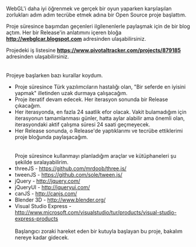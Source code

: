 WebGL'i daha iyi öğrenmek ve gerçek bir oyun yaparken karşılaşılan zorlukları adım adım tecrübe etmek adına bir Open Source proje başlattım.

Proje süresince başımdan geçenleri ilgilenenlerle paylaşmak için de bir blog açtım. Her bir Release'in anlatımını içeren bloğa **http://webglcar.blogspot.com** adresinden ulaşabilirsiniz.

Projedeki iş listesine **https://www.pivotaltracker.com/projects/879185** adresinden ulaşabilirsiniz.
<br><br><br>
Projeye başlarken bazı kurallar koydum.<br>
<ul><li>Proje süresince Türk yazılımcıların hastalığı olan, "Bir seferde en iyisini yapmak" illetinden uzak durmaya çalışacağım.<br>
</li><li>Proje iteratif devam edecek. Her iterasyon sonunda bir Release çıkacağım.<br>
</li><li>Her iterasyonda, en fazla 24 saatlik efor olacak. Vakit bulamadığım için iterasyonun tamamlanması günler, hatta aylar alabilir ama önemli olan, iterasyondaki aktif çalışma süresi 24 saati geçmeyecek.<br>
</li><li>Her Release sonunda, o Release'de yaptıklarımı ve tecrübe ettiklerimi proje bloğunda paylaşacağım.<br>
<br><br>
Proje süresince kullanmayı planladığım araçlar ve kütüphaneleri şu şekilde sıralayabilirim.<br>
</li><li>threeJS - <a href='https://github.com/mrdoob/three.js/'>https://github.com/mrdoob/three.js/</a>
</li><li>tweenJS - <a href='https://github.com/sole/tween.js/'>https://github.com/sole/tween.js/</a>
</li><li>jQuery - <a href='http://jquery.com/'>http://jquery.com/</a>
</li><li>jQueryUI - <a href='http://jqueryui.com/'>http://jqueryui.com/</a>
</li><li>canJS - <a href='http://canjs.com/'>http://canjs.com/</a>
</li><li>Blender 3D - <a href='http://www.blender.org/'>http://www.blender.org/</a>
</li><li>Visual Studio Express - <a href='http://www.microsoft.com/visualstudio/tur/products/visual-studio-express-products'>http://www.microsoft.com/visualstudio/tur/products/visual-studio-express-products</a>
<br><br>
Başlangıcı zoraki hareket eden bir kutuyla başlayan bu proje, bakalım nereye kadar gidecek.
